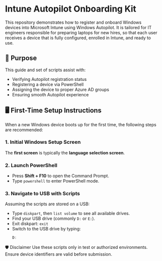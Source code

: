 # Intune Autopilot Onboarding Kit

This repository demonstrates how to register and onboard Windows devices into Microsoft Intune using Windows Autopilot. It is tailored for IT engineers responsible for preparing laptops for new hires, so that each user receives a device that is fully configured, enrolled in Intune, and ready to use.

## 🧭 Purpose

This guide and set of scripts assist with:
- Verifying Autopilot registration status
- Registering a device via PowerShell
- Assigning the device to proper Azure AD groups
- Ensuring smooth Autopilot experience

## 🖥️ First-Time Setup Instructions

When a new Windows device boots up for the first time, the following steps are recommended:

### 1. Initial Windows Setup Screen

The **first screen** is typically the **language selection screen**.

### 2. Launch PowerShell

- Press **Shift + F10** to open the Command Prompt.
- Type `powershell` to enter PowerShell mode.

### 3. Navigate to USB with Scripts

Assuming the scripts are stored on a USB:

- Type `diskpart`, then `list volume` to see all available drives.
- Find your USB drive (commonly `D:` or `E:`).
- Exit diskpart: `exit`
- Switch to the USB drive by typing:
  ```powershell
  D:


🛡️ Disclaimer
Use these scripts only in test or authorized environments. Ensure device identifiers are valid before submission.

